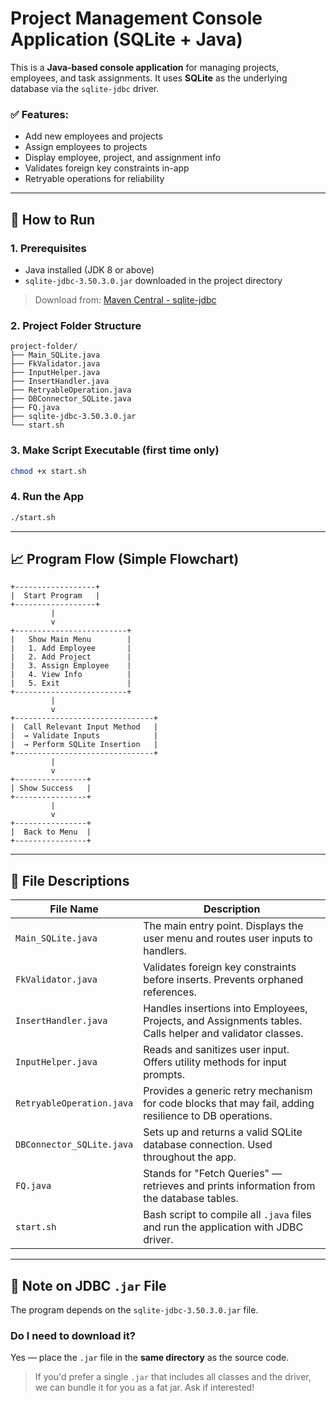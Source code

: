 # Project Management Console Application (SQLite + Java)

This is a **Java-based console application** for managing projects, employees, and task assignments. It uses **SQLite** as the underlying database via the `sqlite-jdbc` driver.

### ✅ Features:

* Add new employees and projects
* Assign employees to projects
* Display employee, project, and assignment info
* Validates foreign key constraints in-app
* Retryable operations for reliability

---

## 🔧 How to Run

### 1. Prerequisites

* Java installed (JDK 8 or above)
* `sqlite-jdbc-3.50.3.0.jar` downloaded in the project directory

> Download from: [Maven Central - sqlite-jdbc](https://search.maven.org/artifact/org.xerial/sqlite-jdbc/3.50.3.0/jar)

### 2. Project Folder Structure

```
project-folder/
├── Main_SQLite.java
├── FkValidator.java
├── InputHelper.java
├── InsertHandler.java
├── RetryableOperation.java
├── DBConnector_SQLite.java
├── FQ.java
├── sqlite-jdbc-3.50.3.0.jar
└── start.sh
```

### 3. Make Script Executable (first time only)

```bash
chmod +x start.sh
```

### 4. Run the App

```bash
./start.sh
```

---

## 📈 Program Flow (Simple Flowchart)

```
+------------------+
|  Start Program   |
+------------------+
         |
         v
+-------------------------+
|   Show Main Menu        |
|   1. Add Employee       |
|   2. Add Project        |
|   3. Assign Employee    |
|   4. View Info          |
|   5. Exit               |
+-------------------------+
         |
         v
+-------------------------------+
|  Call Relevant Input Method   |
|  → Validate Inputs            |
|  → Perform SQLite Insertion   |
+-------------------------------+
         |
         v
+----------------+
| Show Success   |
+----------------+
         |
         v
+----------------+
|  Back to Menu  |
+----------------+
```

---

## 📁 File Descriptions

| File Name                 | Description                                                                                              |
| ------------------------- | -------------------------------------------------------------------------------------------------------- |
| `Main_SQLite.java`        | The main entry point. Displays the user menu and routes user inputs to handlers.                         |
| `FkValidator.java`        | Validates foreign key constraints before inserts. Prevents orphaned references.                          |
| `InsertHandler.java`      | Handles insertions into Employees, Projects, and Assignments tables. Calls helper and validator classes. |
| `InputHelper.java`        | Reads and sanitizes user input. Offers utility methods for input prompts.                                |
| `RetryableOperation.java` | Provides a generic retry mechanism for code blocks that may fail, adding resilience to DB operations.    |
| `DBConnector_SQLite.java` | Sets up and returns a valid SQLite database connection. Used throughout the app.                         |
| `FQ.java`                 | Stands for "Fetch Queries" — retrieves and prints information from the database tables.                  |
| `start.sh`                | Bash script to compile all `.java` files and run the application with JDBC driver.                       |

---

## 📌 Note on JDBC `.jar` File

The program depends on the `sqlite-jdbc-3.50.3.0.jar` file.

### Do I need to download it?

Yes — place the `.jar` file in the **same directory** as the source code.

> If you'd prefer a single `.jar` that includes all classes and the driver, we can bundle it for you as a fat jar. Ask if interested!
